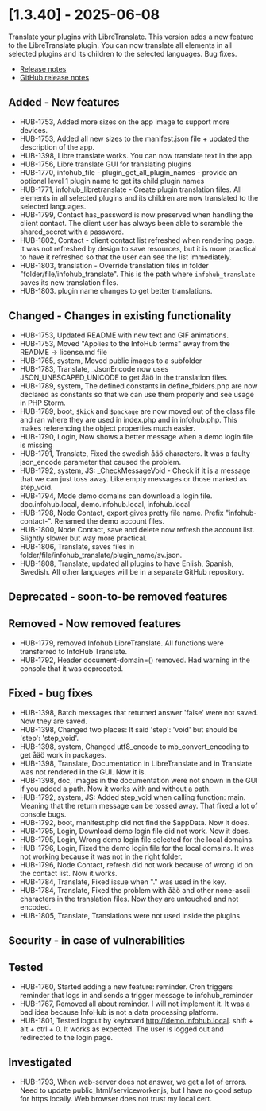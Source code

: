 # [1.3.40] - 2025-06-08

Translate your plugins with LibreTranslate. This version adds a new feature to the LibreTranslate plugin. You can now translate all elements in all selected plugins and its children to the selected languages.
Bug fixes.

* [Release notes](main,release_v1_v1v3_v1v3v40)
* [GitHub release notes](https://github.com/peterlembke/infohub/releases/tag/v1.3.40)

## Added - New features
* HUB-1753, Added more sizes on the app image to support more devices.
* HUB-1753, Added all new sizes to the manifest.json file + updated the description of the app.
* HUB-1398, Libre translate works. You can now translate text in the app.
* HUB-1756, Libre translate GUI for translating plugins
* HUB-1770, infohub_file - plugin_get_all_plugin_names - provide an optional level 1 plugin name to get its child plugin names
* HUB-1771, infohub_libretranslate - Create plugin translation files. All elements in all selected plugins and its children are now translated to the selected languages.
* HUB-1799, Contact has_password is now preserved when handling the client contact. The client user has always been able to scramble the shared_secret with a password.
* HUB-1802, Contact - client contact list refreshed when rendering page. It was not refreshed by design to save resources, but it is more practical to have it refreshed so that the user can see the list immediately.
* HUB-1803, translation - Override translation files in folder "folder/file/infohub_translate". This is the path where `infohub_translate` saves its new translation files.
* HUB-1803. plugin name changes to get better translations.

## Changed - Changes in existing functionality
* HUB-1753, Updated README with new text and GIF animations.
* HUB-1753, Moved "Applies to the InfoHub terms" away from the README -> license.md file
* HUB-1765, system, Moved public images to a subfolder
* HUB-1783, Translate, _JsonEncode now uses JSON_UNESCAPED_UNICODE to get åäö in the translation files.
* HUB-1789, system, The defined constants in define_folders.php are now declared as constants so that we can use them properly and see usage in PHP Storm.
* HUB-1789, boot, `$kick` and `$package` are now moved out of the class file and ran where they are used in index.php and in infohub.php. This makes referencing the object properties much easier.
* HUB-1790, Login, Now shows a better message when a demo login file is missing
* HUB-1791, Translate, Fixed the swedish åäö characters. It was a faulty json_encode parameter that caused the problem.
* HUB-1792, system, JS: _CheckMessageVoid - Check if it is a message that we can just toss away. Like empty messages or those marked as step_void.
* HUB-1794, Mode demo domains can download a login file. doc.infohub.local, demo.infohub.local, infohub.local
* HUB-1798, Node Contact, export gives pretty file name. Prefix "infohub-contact-". Renamed the demo account files.
* HUB-1800, Node Contact, save and delete now refresh the account list. Slightly slower but way more practical.
* HUB-1806, Translate, saves files in folder/file/infohub_translate/plugin_name/sv.json.
* HUB-1808, Translate, updated all plugins to have Enlish, Spanish, Swedish. All other languages will be in a separate GitHub repository.

## Deprecated - soon-to-be removed features

## Removed - Now removed features
* HUB-1779, removed Infohub LibreTranslate. All functions were transferred to InfoHub Translate.
* HUB-1792, Header document-domain=() removed. Had warning in the console that it was deprecated.

## Fixed - bug fixes
* HUB-1398, Batch messages that returned answer 'false' were not saved. Now they are saved.
* HUB-1398, Changed two places: It said 'step': 'void' but should be 'step': 'step_void'. 
* HUB-1398, system, Changed utf8_encode to mb_convert_encoding to get åäö work in packages.
* HUB-1398, Translate, Documentation in LibreTranslate and in Translate was not rendered in the GUI. Now it is.
* HUB-1398, doc, Images in the documentation were not shown in the GUI if you added a path. Now it works with and without a path.
* HUB-1792, system, JS: Added step_void when calling function: main. Meaning that the return message can be tossed away. That fixed a lot of console bugs.
* HUB-1792, boot, manifest.php did not find the $appData. Now it does.
* HUB-1795, Login, Download demo login file did not work. Now it does.
* HUB-1795, Login, Wrong demo login file selected for the local domains.
* HUB-1796, Login, Fixed the demo login file for the local domains. It was not working because it was not in the right folder.
* HUB-1796, Node Contact, refresh did not work because of wrong id on the contact list. Now it works.
* HUB-1784, Translate, Fixed issue when "." was used in the key.
* HUB-1784, Translate, Fixed the problem with åäö and other none-ascii characters in the translation files. Now they are untouched and not encoded.
* HUB-1805, Translate, Translations were not used inside the plugins.

## Security - in case of vulnerabilities

## Tested
* HUB-1760, Started adding a new feature: reminder. Cron triggers reminder that logs in and sends a trigger message to infohub_reminder
* HUB-1767, Removed all about reminder. I will not implement it. It was a bad idea because InfoHub is not a data processing platform.
* HUB-1801, Tested logout by keyboard http://demo.infohub.local. shift + alt + ctrl + 0. It works as expected. The user is logged out and redirected to the login page.

## Investigated
* HUB-1793, When web-server does not answer, we get a lot of errors. Need to update public_html/serviceworker.js, but I have no good setup for https locally. Web browser does not trust my local cert.